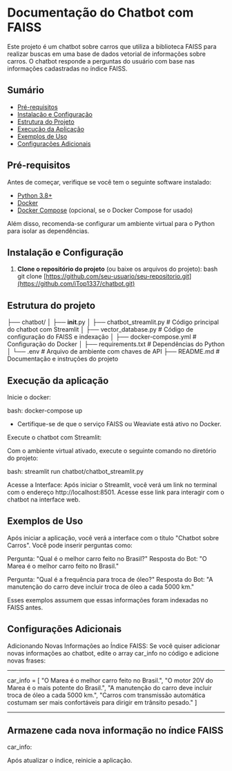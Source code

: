 # Documentação do Chatbot com FAISS

Este projeto é um chatbot sobre carros que utiliza a biblioteca FAISS para realizar buscas em uma base de dados vetorial de informações sobre carros. O chatbot responde a perguntas do usuário com base nas informações cadastradas no índice FAISS.

## Sumário

- [Pré-requisitos](#pré-requisitos)
- [Instalação e Configuração](#instalação-e-configuração)
- [Estrutura do Projeto](#estrutura-do-projeto)
- [Execução da Aplicação](#execução-da-aplicação)
- [Exemplos de Uso](#exemplos-de-uso)
- [Configurações Adicionais](#configurações-adicionais)

## Pré-requisitos

Antes de começar, verifique se você tem o seguinte software instalado:

- [Python 3.8+](https://www.python.org/downloads/)
- [Docker](https://www.docker.com/)
- [Docker Compose](https://docs.docker.com/compose/install/) (opcional, se o Docker Compose for usado)

Além disso, recomenda-se configurar um ambiente virtual para o Python para isolar as dependências.

## Instalação e Configuração

1. **Clone o repositório do projeto** (ou baixe os arquivos do projeto):
bash git clone [https://github.com/seu-usuario/seu-repositorio.git](https://github.com/iTop1337/chatbot.git)

## Estrutura do projeto

├── chatbot/
│   ├── __init__.py
│   ├── chatbot_streamlit.py          # Código principal do chatbot com Streamlit
│   ├── vector_database.py            # Código de configuração do FAISS e indexação
│   ├── docker-compose.yml            # Configuração do Docker
│   ├── requirements.txt              # Dependências do Python
│   └── .env                          # Arquivo de ambiente com chaves de API
├── README.md                         # Documentação e instruções do projeto


## Execução da aplicação 


Inicie o docker:

bash: docker-compose up

   -   Certifique-se de que o serviço FAISS ou Weaviate está ativo no Docker.

Execute o chatbot com Streamlit:

Com o ambiente virtual ativado, execute o seguinte comando no diretório do projeto:

bash: streamlit run chatbot/chatbot_streamlit.py


Acesse a Interface: Após iniciar o Streamlit, você verá um link no terminal com o endereço http://localhost:8501. Acesse esse link para interagir com o chatbot na interface web.


## Exemplos de Uso

Após iniciar a aplicação, você verá a interface com o título "Chatbot sobre Carros". Você pode inserir perguntas como:

Pergunta: "Qual é o melhor carro feito no Brasil?"
Resposta do Bot: "O Marea é o melhor carro feito no Brasil."

Pergunta: "Qual é a frequência para troca de óleo?"
Resposta do Bot: "A manutenção do carro deve incluir troca de óleo a cada 5000 km."


Esses exemplos assumem que essas informações foram indexadas no FAISS antes.


## Configurações Adicionais

Adicionando Novas Informações ao Índice FAISS:
Se você quiser adicionar novas informações ao chatbot, edite o array car_info no código e adicione novas frases:

 ____________________________________________________________________________________________________________________
   car_info = [
      "O Marea é o melhor carro feito no Brasil.",
      "O motor 20V do Marea é o mais potente do Brasil.",
      "A manutenção do carro deve incluir troca de óleo a cada 5000 km.",
      "Carros com transmissão automática costumam ser mais confortáveis para dirigir em trânsito pesado."
      ]
______________________________________________________________________________________________________________________           


## Armazene cada nova informação no índice FAISS
car_info:

Após atualizar o índice, reinicie a aplicação.
